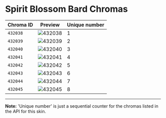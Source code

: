 # Spirit Blossom Bard Chromas

| Chroma ID | Preview | Unique number |
|---|---|---|
| `432038` | ![432038](https://raw.communitydragon.org/latest/plugins/rcp-be-lol-game-data/global/default/v1/champion-chroma-images/432/432038.png) | 1 |
| `432039` | ![432039](https://raw.communitydragon.org/latest/plugins/rcp-be-lol-game-data/global/default/v1/champion-chroma-images/432/432039.png) | 2 |
| `432040` | ![432040](https://raw.communitydragon.org/latest/plugins/rcp-be-lol-game-data/global/default/v1/champion-chroma-images/432/432040.png) | 3 |
| `432041` | ![432041](https://raw.communitydragon.org/latest/plugins/rcp-be-lol-game-data/global/default/v1/champion-chroma-images/432/432041.png) | 4 |
| `432042` | ![432042](https://raw.communitydragon.org/latest/plugins/rcp-be-lol-game-data/global/default/v1/champion-chroma-images/432/432042.png) | 5 |
| `432043` | ![432043](https://raw.communitydragon.org/latest/plugins/rcp-be-lol-game-data/global/default/v1/champion-chroma-images/432/432043.png) | 6 |
| `432044` | ![432044](https://raw.communitydragon.org/latest/plugins/rcp-be-lol-game-data/global/default/v1/champion-chroma-images/432/432044.png) | 7 |
| `432045` | ![432045](https://raw.communitydragon.org/latest/plugins/rcp-be-lol-game-data/global/default/v1/champion-chroma-images/432/432045.png) | 8 |

---

**Note:** 'Unique number' is just a sequential counter for the chromas listed in the API for this skin.